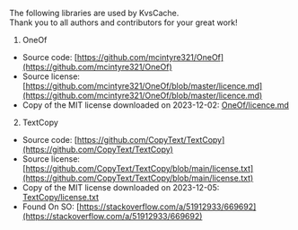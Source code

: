 The following libraries are used by KvsCache.  
Thank you to all authors and contributors for your great work!  

1. OneOf
  - Source code: [https://github.com/mcintyre321/OneOf](https://github.com/mcintyre321/OneOf)
  - Source license: [https://github.com/mcintyre321/OneOf/blob/master/licence.md](https://github.com/mcintyre321/OneOf/blob/master/licence.md)
  - Copy of the MIT license downloaded on 2023-12-02: [OneOf/licence.md](OneOf/licence.md)

2. TextCopy
  - Source code: [https://github.com/CopyText/TextCopy](https://github.com/CopyText/TextCopy)
  - Source license: [https://github.com/CopyText/TextCopy/blob/main/license.txt](https://github.com/CopyText/TextCopy/blob/main/license.txt)
  - Copy of the MIT license downloaded on 2023-12-05: [TextCopy/license.txt](TextCopy/license.txt)
  - Found On SO: [https://stackoverflow.com/a/51912933/669692](https://stackoverflow.com/a/51912933/669692)
